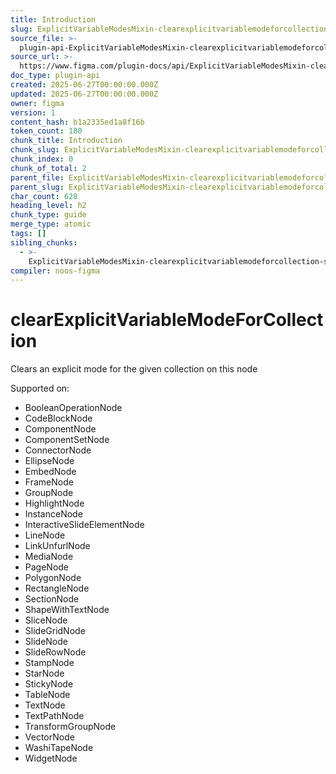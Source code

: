```yaml
---
title: Introduction
slug: ExplicitVariableModesMixin-clearexplicitvariablemodeforcollection-introduction
source_file: >-
  plugin-api-ExplicitVariableModesMixin-clearexplicitvariablemodeforcollection.html
source_url: >-
  https://www.figma.com/plugin-docs/api/ExplicitVariableModesMixin-clearexplicitvariablemodeforcollection/
doc_type: plugin-api
created: 2025-06-27T00:00:00.000Z
updated: 2025-06-27T00:00:00.000Z
owner: figma
version: 1
content_hash: b1a2335ed1a8f16b
token_count: 180
chunk_title: Introduction
chunk_slug: ExplicitVariableModesMixin-clearexplicitvariablemodeforcollection-introduction
chunk_index: 0
chunk_of_total: 2
parent_file: ExplicitVariableModesMixin-clearexplicitvariablemodeforcollection.md
parent_slug: ExplicitVariableModesMixin-clearexplicitvariablemodeforcollection
char_count: 628
heading_level: h2
chunk_type: guide
merge_type: atomic
tags: []
sibling_chunks:
  - >-
    ExplicitVariableModesMixin-clearexplicitvariablemodeforcollection-signature-parameters
compiler: noos-figma
---
```


# clearExplicitVariableModeForCollection

Clears an explicit mode for the given collection on this node

 Supported on:

- BooleanOperationNode
- CodeBlockNode
- ComponentNode
- ComponentSetNode
- ConnectorNode
- EllipseNode
- EmbedNode
- FrameNode
- GroupNode
- HighlightNode
- InstanceNode
- InteractiveSlideElementNode
- LineNode
- LinkUnfurlNode
- MediaNode
- PageNode
- PolygonNode
- RectangleNode
- SectionNode
- ShapeWithTextNode
- SliceNode
- SlideGridNode
- SlideNode
- SlideRowNode
- StampNode
- StarNode
- StickyNode
- TableNode
- TextNode
- TextPathNode
- TransformGroupNode
- VectorNode
- WashiTapeNode
- WidgetNode
